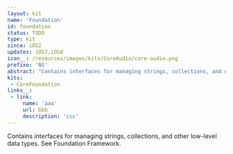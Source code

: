 ```yaml
---
layout: kit
name: 'Foundation'
id: foundation
status: TODO
type: kit
since: iOS2
updates: iOS7,iOS8
icon__: /resources/images/kits/CoreAudio/core-audio.png
prefixe: 'NS'
abstract: "Contains interfaces for managing strings, collections, and other low-level data types."
kits:
 - CoreFoundation
links__:
 - link:
     name: 'aaa'
     url: bbb
     description: 'ccc'
---
```


Contains interfaces for managing strings, collections, and other low-level data types. See Foundation Framework.
